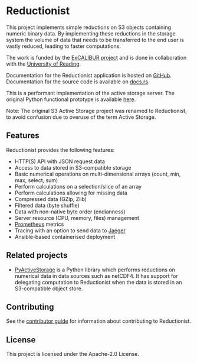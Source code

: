 # Reductionist

This project implements simple reductions on S3 objects containing numeric binary data.
By implementing these reductions in the storage system the volume of data that needs to be
transferred to the end user is vastly reduced, leading to faster computations.

The work is funded by the
[ExCALIBUR project](https://www.metoffice.gov.uk/research/approach/collaboration/spf/excalibur)
and is done in collaboration with the
[University of Reading](http://www.reading.ac.uk/).

Documentation for the Reductionist application is hosted on [GitHub](https://stackhpc.github.io/reductionist-rs).
Documentation for the source code is available on [docs.rs](https://docs.rs/reductionist/latest/reductionist/).

This is a performant implementation of the active storage server.
The original Python functional prototype is available [here](https://github.com/stackhpc/s3-active-storage-prototype).

Note: The original S3 Active Storage project was renamed to Reductionist, to avoid confusion due to overuse of the term Active Storage.

## Features

Reductionist provides the following features:

* HTTP(S) API with JSON request data
* Access to data stored in S3-compatible storage
* Basic numerical operations on multi-dimensional arrays (count, min, max, select, sum)
* Perform calculations on a selection/slice of an array
* Perform calculations allowing for missing data
* Compressed data (GZip, Zlib)
* Filtered data (byte shuffle)
* Data with non-native byte order (endianness)
* Server resource (CPU, memory, files) management
* [Prometheus](https://prometheus.io/) metrics
* Tracing with an option to send data to [Jaeger](https://www.jaegertracing.io/)
* Ansible-based containerised deployment

## Related projects

* [PyActiveStorage](https://github.com/valeriupredoi/PyActiveStorage) is a Python library which performs reductions on numerical data in data sources such as netCDF4. It has support for delegating computation to Reductionist when the data is stored in an S3-compatible object store.

## Contributing

See the [contributor guide](https://stackhpc.github.io/reductionist-rs/contributing/) for information about contributing to Reductionist.

## License

This project is licensed under the Apache-2.0 License.
